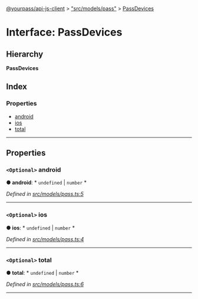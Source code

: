 [@yourpass/api-js-client](../README.md) > ["src/models/pass"](../modules/_src_models_pass_.md) > [PassDevices](../interfaces/_src_models_pass_.passdevices.md)

# Interface: PassDevices

## Hierarchy

**PassDevices**

## Index

### Properties

* [android](_src_models_pass_.passdevices.md#android)
* [ios](_src_models_pass_.passdevices.md#ios)
* [total](_src_models_pass_.passdevices.md#total)

---

## Properties

<a id="android"></a>

### `<Optional>` android

**● android**: * `undefined` &#124; `number`
*

*Defined in [src/models/pass.ts:5](https://github.com/yourpass/yourpass-api-js-client/blob/4c01e04/src/models/pass.ts#L5)*

___
<a id="ios"></a>

### `<Optional>` ios

**● ios**: * `undefined` &#124; `number`
*

*Defined in [src/models/pass.ts:4](https://github.com/yourpass/yourpass-api-js-client/blob/4c01e04/src/models/pass.ts#L4)*

___
<a id="total"></a>

### `<Optional>` total

**● total**: * `undefined` &#124; `number`
*

*Defined in [src/models/pass.ts:6](https://github.com/yourpass/yourpass-api-js-client/blob/4c01e04/src/models/pass.ts#L6)*

___

